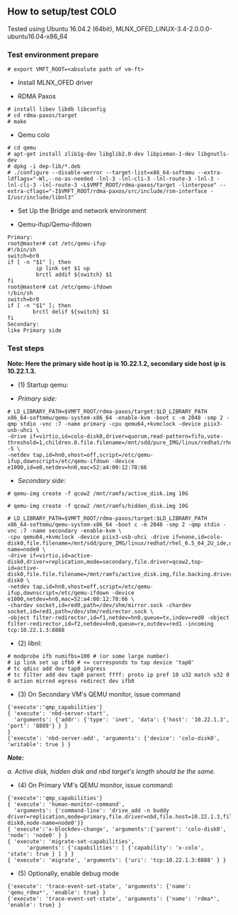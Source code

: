 ## How to setup/test COLO

Tested using Ubuntu 16.04.2 (64bit), MLNX_OFED_LINUX-3.4-2.0.0.0-ubuntu16.04-x86_64

### Test environment prepare
```
# export VMFT_ROOT=<absolute path of vm-ft>
```
- Install MLNX_OFED driver

- RDMA Paxos
```
# install libev libdb libconfig
# cd rdma-paxos/target
# make
```
- Qemu colo
```
# cd qemu
# apt-get install zlib1g-dev libglib2.0-dev libpixman-1-dev libgnutls-dev
# dpkg -i dep-lib/*.deb
# ./configure --disable-werror --target-list=x86_64-softmmu --extra-ldflags="-Wl,--no-as-needed -lnl-3 -lnl-cli-3 -lnl-route-3 -lnl-3 -lnl-cli-3 -lnl-route-3 -L$VMFT_ROOT/rdma-paxos/target -linterpose" --extra-cflags="-I$VMFT_ROOT/rdma-paxos/src/include/rsm-interface -I/usr/include/libnl3"
```

- Set Up the Bridge and network environment

- Qemu-ifup/Qemu-ifdown
```
Primary:
root@master# cat /etc/qemu-ifup
#!/bin/sh
switch=br0
if [ -n "$1" ]; then
         ip link set $1 up
         brctl addif ${switch} $1
fi
root@master# cat /etc/qemu-ifdown
!/bin/sh
switch=br0
if [ -n "$1" ]; then
        brctl delif ${switch} $1
fi
Secondary:
like Primary side
```

### Test steps
**Note: Here the primary side host ip is 10.22.1.2, secondary side host ip is 10.22.1.3.**

- (1) Startup qemu:

- *Primary side:*
```
# LD_LIBRARY_PATH=$VMFT_ROOT/rdma-paxos/target:$LD_LIBRARY_PATH x86_64-softmmu/qemu-system-x86_64 -enable-kvm -boot c -m 2048 -smp 2 -qmp stdio -vnc :7 -name primary -cpu qemu64,+kvmclock -device piix3-usb-uhci \
-drive if=virtio,id=colo-disk0,driver=quorum,read-pattern=fifo,vote-threshold=1,children.0.file.filename=/mnt/sdd/pure_IMG/linux/redhat/rhel_6.5_64_2U_ide,children.0.driver=raw -S \
-netdev tap,id=hn0,vhost=off,script=/etc/qemu-ifup,downscript=/etc/qemu-ifdown -device e1000,id=e0,netdev=hn0,mac=52:a4:00:12:78:66
```

- *Secondary side:*
```
# qemu-img create -f qcow2 /mnt/ramfs/active_disk.img 10G

# qemu-img create -f qcow2 /mnt/ramfs/hidden_disk.img 10G

# LD_LIBRARY_PATH=$VMFT_ROOT/rdma-paxos/target:$LD_LIBRARY_PATH x86_64-softmmu/qemu-system-x86_64 -boot c -m 2048 -smp 2 -qmp stdio -vnc :7 -name secondary -enable-kvm \
-cpu qemu64,+kvmclock -device piix3-usb-uhci -drive if=none,id=colo-disk0,file.filename=/mnt/sdd/pure_IMG/linux/redhat/rhel_6.5_64_2U_ide,driver=raw,node-name=node0 \
-drive if=virtio,id=active-disk0,driver=replication,mode=secondary,file.driver=qcow2,top-id=active-disk0,file.file.filename=/mnt/ramfs/active_disk.img,file.backing.driver=qcow2,file.backing.file.filename=/mnt/ramfs/hidden_disk.img,file.backing.backing=colo-disk0 \
-netdev tap,id=hn0,vhost=off,script=/etc/qemu-ifup,downscript=/etc/qemu-ifdown -device e1000,netdev=hn0,mac=52:a4:00:12:78:66 \
-chardev socket,id=red0,path=/dev/shm/mirror.sock -chardev socket,id=red1,path=/dev/shm/redirector.sock \
-object filter-redirector,id=f1,netdev=hn0,queue=tx,indev=red0 -object filter-redirector,id=f2,netdev=hn0,queue=rx,outdev=red1 -incoming tcp:10.22.1.3:8888 
```
- (2) libnl:
```
# modprobe ifb numifbs=100 # (or some large number)
# ip link set up ifb0 # <= corresponds to tap device 'tap0'
# tc qdisc add dev tap0 ingress
# tc filter add dev tap0 parent ffff: proto ip pref 10 u32 match u32 0 0 action mirred egress redirect dev ifb0
```
- (3) On Secondary VM's QEMU monitor, issue command
```
{'execute':'qmp_capabilities'}
{ 'execute': 'nbd-server-start',
  'arguments': {'addr': {'type': 'inet', 'data': {'host': '10.22.1.3', 'port': '8889'} } }
}
{'execute': 'nbd-server-add', 'arguments': {'device': 'colo-disk0', 'writable': true } }
```
***Note:***

*a. Active disk, hidden disk and nbd target's length should be the same.*

- (4) On Primary VM's QEMU monitor, issue command:
```
{'execute':'qmp_capabilities'}
{ 'execute': 'human-monitor-command',
  'arguments': {'command-line': 'drive_add -n buddy driver=replication,mode=primary,file.driver=nbd,file.host=10.22.1.3,file.port=8889,file.export=colo-disk0,node-name=node0'}}
{ 'execute':'x-blockdev-change', 'arguments':{'parent': 'colo-disk0', 'node': 'node0' } }
{ 'execute': 'migrate-set-capabilities',
      'arguments': {'capabilities': [ {'capability': 'x-colo', 'state': true } ] } }
{ 'execute': 'migrate', 'arguments': {'uri': 'tcp:10.22.1.3:8888' } }
```

- (5) Optionally, enable debug mode
```
{'execute': 'trace-event-set-state', 'arguments': {'name': 'qemu_rdma*', 'enable': true} }
{'execute': 'trace-event-set-state', 'arguments': {'name': 'rdma*', 'enable': true} }
```